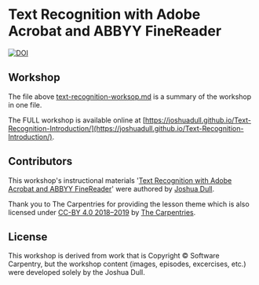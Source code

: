 # Text Recognition with Adobe Acrobat and ABBYY FineReader	

[![DOI](https://zenodo.org/badge/DOI/10.5281/zenodo.3658695.svg)](http://doi.org/10.5281/zenodo.3658695)  	

## Workshop	

The file above [text-recognition-worksop.md]() is a summary of the workshop in one file.	

The FULL workshop is available online at [https://joshuadull.github.io/Text-Recognition-Introduction/](https://joshuadull.github.io/Text-Recognition-Introduction/).	

## Contributors	

This workshop's instructional materials '[Text Recognition with Adobe Acrobat and ABBYY FineReader](https://joshuadull.github.io/Text-Recognition-Introduction/)' were authored by [Joshua Dull](https://github.com/joshuadull).	

Thank you to The Carpentries for providing the lesson theme which is also licensed under [CC-BY 4.0 2018–2019](https://creativecommons.org/licenses/by/4.0/) by [The Carpentries](https://carpentries.org/). 	

## License	

This workshop is derived from work that is Copyright © Software Carpentry, but the workshop content (images, episodes, excercises, etc.) were developed solely by the Joshua Dull.